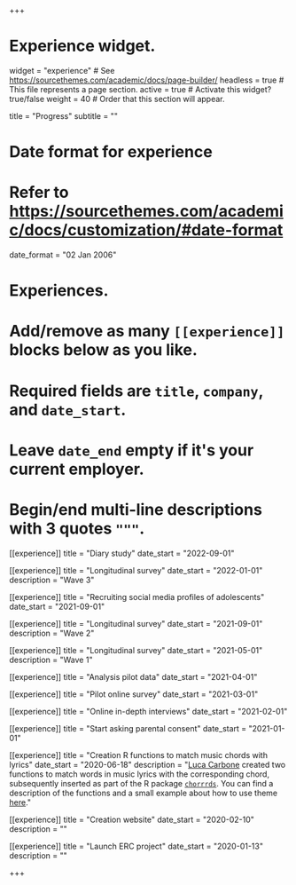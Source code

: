 +++
# Experience widget.
widget = "experience"  # See https://sourcethemes.com/academic/docs/page-builder/
headless = true  # This file represents a page section.
active = true  # Activate this widget? true/false
weight = 40  # Order that this section will appear.

title = "Progress"
subtitle = ""

# Date format for experience
#   Refer to https://sourcethemes.com/academic/docs/customization/#date-format
date_format = "02 Jan 2006"

# Experiences.
#   Add/remove as many `[[experience]]` blocks below as you like.
#   Required fields are `title`, `company`, and `date_start`.
#   Leave `date_end` empty if it's your current employer.
#   Begin/end multi-line descriptions with 3 quotes `"""`.

[[experience]]
  title = "Diary study"
  date_start = "2022-09-01"
  
[[experience]]
  title = "Longitudinal survey"
  date_start = "2022-01-01"
  description = "Wave 3"

[[experience]]
  title = "Recruiting social media profiles of adolescents"
  date_start = "2021-09-01"

[[experience]]
  title = "Longitudinal survey"
  date_start = "2021-09-01"
  description = "Wave 2"

[[experience]]
  title = "Longitudinal survey"
  date_start = "2021-05-01"
  description = "Wave 1"

[[experience]]
  title = "Analysis pilot data"
  date_start = "2021-04-01"

[[experience]]
  title = "Pilot online survey"
  date_start = "2021-03-01"

[[experience]]
  title = "Online in-depth interviews"
  date_start = "2021-02-01"

[[experience]]
  title = "Start asking parental consent"
  date_start = "2021-01-01"

[[experience]]
  title = "Creation R functions to match music chords with lyrics"
  date_start = "2020-06-18"
  description = "[Luca Carbone](http://www.projectmimic.eu/authors/admin4/) created two functions to match words in music lyrics with the corresponding chord, subsequently inserted as part of the R package [`chorrrds`](https://github.com/r-music/chorrrds). You can find a description of the functions and a small example about how to use theme [here](https://www.lucacarbone.com/post/functions_chorrrds/functions_chorrrds/)."

[[experience]]
  title = "Creation website"
  date_start = "2020-02-10"
  description = ""
  
[[experience]]
  title = "Launch ERC project"
  date_start = "2020-01-13"
  description = ""

+++
